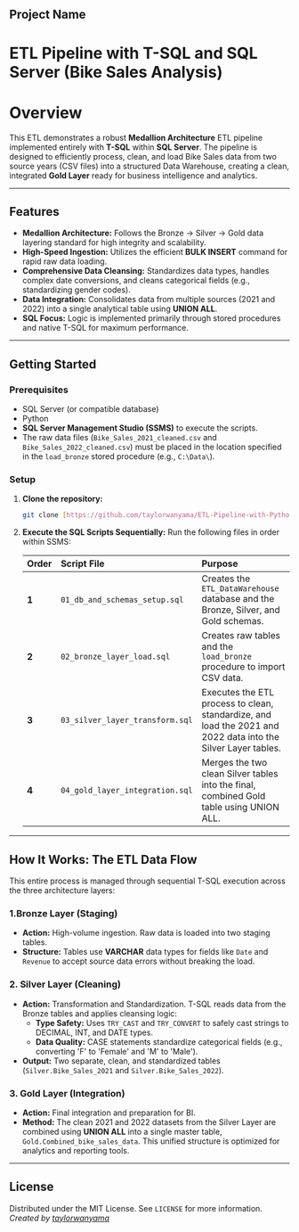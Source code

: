## Project Name
# ETL Pipeline with T-SQL and SQL Server (Bike Sales Analysis)

# Overview

This ETL demonstrates a robust **Medallion Architecture** $\text{ETL}$ pipeline implemented entirely with **$\text{T-SQL}$** within **SQL Server**. The pipeline is designed to efficiently process, clean, and load Bike Sales data from two source years ($\text{CSV}$ files) into a structured Data Warehouse, creating a clean, integrated **Gold Layer** ready for business intelligence and analytics.

***

## Features

* **Medallion Architecture:** Follows the Bronze $\rightarrow$ Silver $\rightarrow$ Gold data layering standard for high integrity and scalability.
* **High-Speed Ingestion:** Utilizes the efficient **$\text{BULK INSERT}$** command for rapid raw data loading.
* **Comprehensive Data Cleansing:** Standardizes data types, handles complex date conversions, and cleans categorical fields (e.g., standardizing gender codes).
* **Data Integration:** Consolidates data from multiple sources (2021 and 2022) into a single analytical table using **$\text{UNION ALL}$**.
* **$\text{SQL}$ Focus:** Logic is implemented primarily through stored procedures and native $\text{T-SQL}$ for maximum performance.

***

## Getting Started

### Prerequisites

* SQL Server (or compatible database)
* Python
* **SQL Server Management Studio (SSMS)** to execute the scripts.
* The raw data files (`Bike_Sales_2021_cleaned.csv` and `Bike_Sales_2022_cleaned.csv`) must be placed in the location specified in the `load_bronze` stored procedure (e.g., `C:\Data\`).

### Setup

1.  **Clone the repository:**
    ```sh
    git clone [https://github.com/taylorwanyama/ETL-Pipeline-with-Python-and-SQL.git](https://github.com/taylorwanyama/ETL-Pipeline-with-Python-and-SQL.git)
    ```
2.  **Execute the SQL Scripts Sequentially:** Run the following files in order within SSMS:

    | Order | Script File | Purpose |
    | :--- | :--- | :--- |
    | **1** | `01_db_and_schemas_setup.sql` | Creates the `ETL_DataWarehouse` database and the Bronze, Silver, and Gold schemas. |
    | **2** | `02_bronze_layer_load.sql` | Creates raw tables and the `load_bronze` procedure to import $\text{CSV}$ data. |
    | **3** | `03_silver_layer_transform.sql` | Executes the $\text{ETL}$ process to clean, standardize, and load the 2021 and 2022 data into the Silver Layer tables. |
    | **4** | `04_gold_layer_integration.sql` | Merges the two clean Silver tables into the final, combined Gold table using $\text{UNION ALL}$. |

***

## How It Works: The ETL Data Flow

This entire process is managed through sequential $\text{T-SQL}$ execution across the three architecture layers:

### 1.**Bronze Layer (Staging)**
* **Action:** High-volume ingestion. Raw data is loaded into two staging tables.
* **Structure:** Tables use **$\text{VARCHAR}$** data types for fields like `Date` and `Revenue` to accept source data errors without breaking the load.

### 2. **Silver Layer (Cleaning)**
* **Action:** Transformation and Standardization. $\text{T-SQL}$ reads data from the Bronze tables and applies cleansing logic:
    * **Type Safety:** Uses `TRY_CAST` and `TRY_CONVERT` to safely cast strings to $\text{DECIMAL}$, $\text{INT}$, and $\text{DATE}$ types.
    * **Data Quality:** $\text{CASE}$ statements standardize categorical fields (e.g., converting 'F' to 'Female' and 'M' to 'Male').
* **Output:** Two separate, clean, and standardized tables (`Silver.Bike_Sales_2021` and `Silver.Bike_Sales_2022`).

### 3. **Gold Layer (Integration)**
* **Action:** Final integration and preparation for $\text{BI}$.
* **Method:** The clean 2021 and 2022 datasets from the Silver Layer are combined using **$\text{UNION ALL}$** into a single master table, `Gold.Combined_bike_sales_data`. This unified structure is optimized for analytics and reporting tools.

***

## License

Distributed under the MIT License. See `LICENSE` for more information.
*Created by [taylorwanyama](https://github.com/taylorwanyama)*
